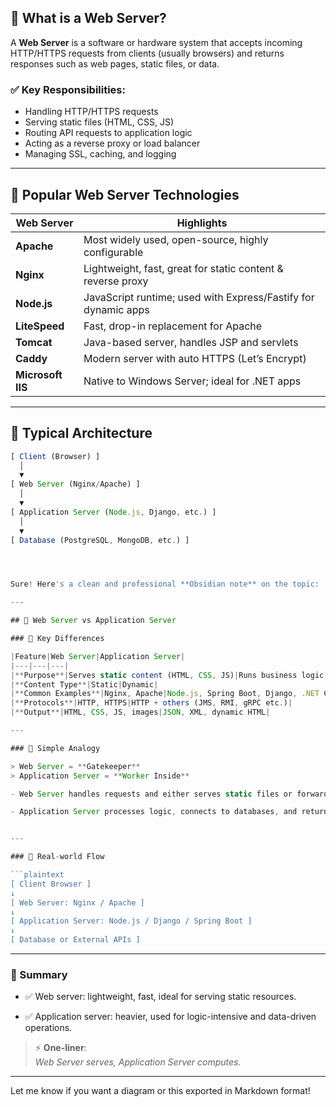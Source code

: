 ## 📌 What is a Web Server?

A **Web Server** is a software or hardware system that accepts incoming HTTP/HTTPS requests from clients (usually browsers) and returns responses such as web pages, static files, or data.

### ✅ Key Responsibilities:
- Handling HTTP/HTTPS requests
- Serving static files (HTML, CSS, JS)
- Routing API requests to application logic
- Acting as a reverse proxy or load balancer
- Managing SSL, caching, and logging

---

## 🚀 Popular Web Server Technologies

| Web Server        | Highlights                                                     |
| ----------------- | -------------------------------------------------------------- |
| **Apache**        | Most widely used, open-source, highly configurable             |
| **Nginx**         | Lightweight, fast, great for static content & reverse proxy    |
| **Node.js**       | JavaScript runtime; used with Express/Fastify for dynamic apps |
| **LiteSpeed**     | Fast, drop-in replacement for Apache                           |
| **Tomcat**        | Java-based server, handles JSP and servlets                    |
| **Caddy**         | Modern server with auto HTTPS (Let’s Encrypt)                  |
| **Microsoft IIS** | Native to Windows Server; ideal for .NET apps                  |

---

## 🧩 Typical Architecture

```js
[ Client (Browser) ]
  │
  ▼
[ Web Server (Nginx/Apache) ]
  │
  ▼
[ Application Server (Node.js, Django, etc.) ]
  │
  ▼
[ Database (PostgreSQL, MongoDB, etc.) ]




Sure! Here's a clean and professional **Obsidian note** on the topic:

---

## 📘 Web Server vs Application Server

### 🔹 Key Differences

|Feature|Web Server|Application Server|
|---|---|---|
|**Purpose**|Serves static content (HTML, CSS, JS)|Runs business logic, serves dynamic content|
|**Content Type**|Static|Dynamic|
|**Common Examples**|Nginx, Apache|Node.js, Spring Boot, Django, .NET Core|
|**Protocols**|HTTP, HTTPS|HTTP + others (JMS, RMI, gRPC etc.)|
|**Output**|HTML, CSS, JS, images|JSON, XML, dynamic HTML|

---

### 🧠 Simple Analogy

> Web Server = **Gatekeeper**  
> Application Server = **Worker Inside**

- Web Server handles requests and either serves static files or forwards them.

- Application Server processes logic, connects to databases, and returns computed responses.


---

### 🎯 Real-world Flow

```plaintext
[ Client Browser ]
↓
[ Web Server: Nginx / Apache ]
↓
[ Application Server: Node.js / Django / Spring Boot ]
↓
[ Database or External APIs ]
```

---

### 🧾 Summary

- ✅ Web server: lightweight, fast, ideal for serving static resources.

- ✅ Application server: heavier, used for logic-intensive and data-driven operations.


> ⚡ **One-liner**:  
> _Web Server serves, Application Server computes._

---

Let me know if you want a diagram or this exported in Markdown format!